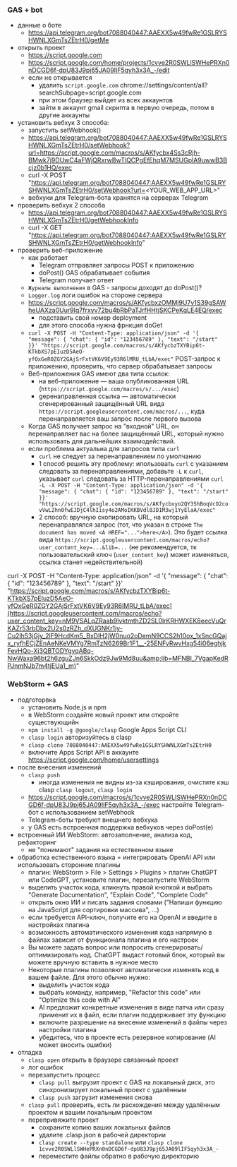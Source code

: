 ### GAS + bot
* данные о боте
  + https://api.telegram.org/bot7088040447:AAEXX5w49fwRe1GSLRYSHWNLXGmTsZEtrH0/getMe 
* открыть проект
  + https://script.google.com
  + https://script.google.com/home/projects/1cvve2R0SWLlSWHePRXn0nDCGD6f-dpU83J9pj65JA09lIF5qyh3x3A_-/edit 
  + если не открывается
    - удалить `script.google.com` chrome://settings/content/all?searchSubpage=script.google.com
    - при этом браузер выйдет из всех аккаунтов
    - зайти в аккаунт gmail скрипта в первую очередь, потом в другие аккаунты
* установить вебхук 3 способа:
  + запустить setWebhook()
  + https://api.telegram.org/bot7088040447:AAEXX5w49fwRe1GSLRYSHWNLXGmTsZEtrH0/setWebhook?url=https://script.google.com/macros/s/AKfycbx4Ss3cRjh-BMwk7j9DUwC4aFWjQRxrwBwTlQCPgEfEhqM7MSUGplA9uwwB3Bcjz0b1HQ/exec
  + curl -X POST "https://api.telegram.org/bot7088040447:AAEXX5w49fwRe1GSLRYSHWNLXGmTsZEtrH0/setWebhook?url=<YOUR_WEB_APP_URL>"
  + вебхуки для Telegram-бота хранятся на серверах Telegram
* проверить вебхук 2 способа
  + https://api.telegram.org/bot7088040447:AAEXX5w49fwRe1GSLRYSHWNLXGmTsZEtrH0/getWebhookInfo 
  + curl -X GET "https://api.telegram.org/bot7088040447:AAEXX5w49fwRe1GSLRYSHWNLXGmTsZEtrH0/getWebhookInfo"
* проверить веб-приложение
  + как работает
    - Telegram отправляет запросы POST к приложению
    - doPost() GAS обрабатывает события 
    - Telegram получает ответ
  + `Журналы выполнения` в GAS - запросы доходят до doPost()?
  + `Logger.log` логи ошибок на стороне сервера
  + https://script.google.com/macros/s/AKfycbxzOMMj9U7v1S39gSAWheUAXza0Uur9Iq7frxyv72bu4bRbPaTJrfHHtjSKCPeKqLE4EQ/exec
    - подставить свой номер deployment
    - для этого способа нужна фрнкция doGet
  + `curl -X POST -H "Content-Type: application/json" -d '{ "message": { "chat": { "id": "123456789" }, "text": "/start" }}' "https://script.google.com/macros/s/AKfycbzTXYBip6t-KTkbXS7pEIuzD5AeO-yfOxGeR0ZGY2GAjSrFxtVK6V9Ey93R6lMRU_tLbA/exec"` POST-запрос к приложению, проверить, что сервер обрабатывает запросы
  + Веб-приложения GAS имеют два типа ссылок:
    - на веб-приложение — ваша опубликованная URL (`https://script.google.com/macros/s/.../exec`)
    -  gеренаправленная ссылка — автоматически сгенерированный защищённый URL вида `https://script.googleusercontent.com/macros/...`, куда перенаправляется ваш запрос после первого вызова
  + Когда GAS получает запрос на "входной" URL, он перенаправляет вас на более защищённый URL, который нужно использовать для дальнейших взаимодействий.
  + если проблема актуальна для запросов типа `curl`
    - `curl` не следует за перенаправлением по умолчанию
    - 1 способ решить эту проблему: ипользовать `curl` с указанием следовать за перенаправлениями, добавьте `-L` к `curl`, указывает `curl` следовать за HTTP-перенаправлениями
`curl -L -X POST -H "Content-Type: application/json" -d '{ "message": { "chat": { "id": "123456789" }, "text": "/start" }}' "https://script.google.com/macros/s/AKfycbxyo2QY35hBoqVcO2covVwL2hn0fwEJDjC4lhIisy4o2AMoIKKBVdl8JD1M3wj1YyElaA/exec"`
    - 2 способ: вручную скопировать URL, на который перенаправлялся запрос (тот, что указан в строке `The document has moved <A HREF="...">here</A>`). Это будет ссылка вида `https://script.googleusercontent.com/macros/echo?user_content_key=...&lib=...` (не рекомендуется, тк пользовательский ключ (`user_content_key`) может изменяться, ссылка станет недействительной)

curl -X POST -H "Content-Type: application/json" -d '{ "message": { "chat": { "id": "123456789" }, "text": "/start" }}' "https://script.google.com/macros/s/AKfycbzTXYBip6t-KTkbXS7pEIuzD5AeO-yfOxGeR0ZGY2GAjSrFxtVK6V9Ey93R6lMRU_tLbA/exec](https://script.googleusercontent.com/macros/echo?user_content_key=nM9VSALqZRaab9lvktmthZD2SL0lrKRHWXEK8eecVuQrKAZr53rbDbx2U2s0zRZh_dXUGNKr1iy-Cu2lh53jGjy_2lF9HcdKm5_BxDlH2jW0nuo2oDemN9CCS2h10ox_1xSncGQajx_ryfhECjZEnAeNKeVMYg7RmTzN6269Br1F1__-25ENFyRwvHxg54i06eghjkFevHQo-Xj3QBTODYgvqABq-NwWaxa96bt2h6zguZJn6SkkOdz9Jw9Md8uu&amp;lib=MFNBI_7VgapKedRPJnmNJb7m4tjEUa1_m)"

### WebStorm + GAS
* подготорвка
  + установить Node.js и npm
  + в WebStorm создайте новый проект или откройте существующийн
  + `npm install -g @google/clasp` Google Apps Script CLI 
  + `clasp login` авторизуйтесь в clasp 
  + `clasp clone 7088040447:AAEXX5w49fwRe1GSLRYSHWNLXGmTsZEtrH0`
  + включите Apps Script API в аккаунте https://script.google.com/home/usersettings
* после внесения изменений
  + `clasp push`
    - иногда изменения не видны из-за кэширования, очистите кэш clasp `clasp logout`, `clasp login`
  + https://script.google.com/macros/s/1cvve2R0SWLlSWHePRXn0nDCGD6f-dpU83J9pj65JA09lIF5qyh3x3A_-/exec настройте Telegram-бот с использованием setWebhook
  + Telegram-боты требуют внешнего вебхука
  + у GAS есть встроенная поддержка вебхуков через doPost(e)
* встроенный ИИ WebStorm: автозаполнение, анализа код, рефакторинг
  + не "понимают" задания на естественном языке
* обработка естественного языка = интегрировать OpenAI API или использовать сторонние плагины
  + плагин: WebStorm > File > Settings > Plugins > плагин ChatGPT или CodeGPT, установите плагин, перезапустите WebStorm
  + выделить участок кода, кликнуть правой кнопкой и выбрать "Generate Documentation", "Explain Code", "Complete Code"
  + открыть окно ИИ и писать задания словами ("Напиши функцию на JavaScript для сортировки массива", ...)
  + если требуется API-ключ, получите его на OpenAI и введите в настройках плагина
  + возможность автоматического изменения кода напрямую в файлах зависит от функционала плагина и его настроек
  + Вы можете задать вопрос или попросить сгенерировать/оптимизировать код. ChatGPT выдаст готовый блок, который вы можете вручную вставить в нужное место
  + Некоторые плагины позволяют автоматически изменять код в вашем файле. Для этого обычно нужно:
    - выделить участок кода
    - выбрать команду, например, "Refactor this code" или "Optimize this code with AI"
    - AI предложит конкретные изменения в виде патча или сразу применит их в файл, если плагин поддерживает эту функцию
    - включите разрешение на внесение изменений в файлы через настройки плагина
    - убедитесь, что в проекте есть резервное копирование (AI может вносить ошибки)
* отладка
  + `clasp open` открыть в браузере связанный проект
  + лог ошибок
  + перезапустить процесс
    - `clasp pull` выгрузит проект с GAS на локальный диск, это синхронизирует локальный проект с удалённым
    - `clasp push` загрузит изменения снова
  + `clasp pull` проверить, есть ли расхождения между удалённым проектом и вашим локальным проектом
  + перепривяжите проект
    - сохраните копию ваших локальных файлов
    - удалите .clasp.json в рабочей директории
    - `clasp create --type standalone` или `clasp clone 1cvve2R0SWLlSWHePRXn0nDCGD6f-dpU83J9pj65JA09lIF5qyh3x3A_-`
    - переместите файлы обратно в рабочую директорию
